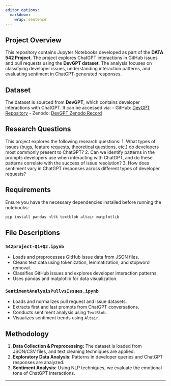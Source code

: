```yaml
---
editor_options: 
  markdown: 
    wrap: sentence
---
```


## Project Overview

This repository contains Jupyter Notebooks developed as part of the **DATA 542 Project**.
The project explores ChatGPT interactions in GitHub issues and pull requests using the **DevGPT dataset**.
The analysis focuses on classifying developer issues, understanding interaction patterns, and evaluating sentiment in ChatGPT-generated responses.

## Dataset

The dataset is sourced from **DevGPT**, which contains developer interactions with ChatGPT.
It can be accessed via: - GitHub: [DevGPT Repository](https://github.com/NAIST-SE/DevGPT) - Zenodo: [DevGPT Zenodo Record](https://zenodo.org/records/8304091)

## Research Questions

This project explores the following research questions: 1.
What types of issues (bugs, feature requests, theoretical questions, etc.) do developers most commonly present to ChatGPT?
2.
Can we identify patterns in the prompts developers use when interacting with ChatGPT, and do these patterns correlate with the success of issue resolution?
3.
How does sentiment vary in ChatGPT responses across different types of developer requests?

## Requirements

Ensure you have the necessary dependencies installed before running the notebooks:

``` bash
pip install pandas nltk textblob altair matplotlib
```

## File Descriptions

### `542project-Q1+Q2.ipynb`

-   Loads and preprocesses GitHub issue data from JSON files.
-   Cleans text data using tokenization, lemmatization, and stopword removal.
-   Classifies GitHub issues and explores developer interaction patterns.
-   Uses pandas and matplotlib for data visualization.

### `SentimentAnalysisPullvsIssues.ipynb`

-   Loads and normalizes pull request and issue datasets.
-   Extracts first and last prompts from ChatGPT conversations.
-   Conducts sentiment analysis using `TextBlob`.
-   Visualizes sentiment trends using `Altair`.

## Methodology

1.  **Data Collection & Preprocessing:** The dataset is loaded from JSON/CSV files, and text cleaning techniques are applied.
2.  **Exploratory Data Analysis:** Patterns in developer queries and ChatGPT responses are analyzed.
3.  **Sentiment Analysis:** Using NLP techniques, we evaluate the emotional tone of ChatGPT interactions.

------------------------------------------------------------------------
